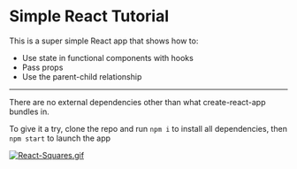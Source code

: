 # Simple React Tutorial
This is a super simple React app that shows how to:
* Use state in functional components with hooks
* Pass props
* Use the parent-child relationship

<hr>

There are no external dependencies other than what create-react-app bundles in.

To give it a try, clone the repo and run `npm i` to install all dependencies, then `npm start` to launch the app 

[![React-Squares.gif](https://s5.gifyu.com/images/React-Squares.gif)](https://gifyu.com/image/mwnd)